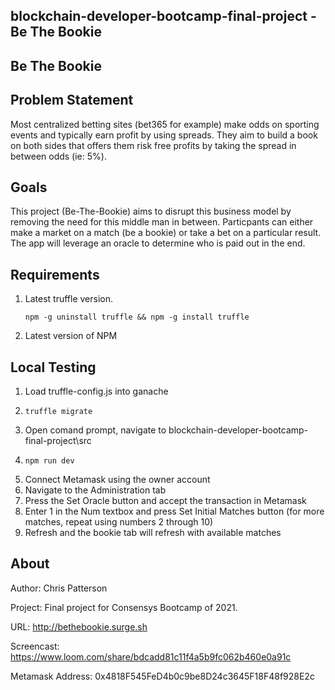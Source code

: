 ## blockchain-developer-bootcamp-final-project - Be The Bookie
## Be The Bookie

## Problem Statement
Most centralized betting sites (bet365 for example) make odds on sporting events and typically earn profit by using spreads. They aim to build a book on both sides that offers them risk free profits by taking the spread in between odds (ie: 5%).

## Goals
This project (Be-The-Bookie) aims to disrupt this business model by removing the need for this middle man in between. Particpants can either make a market on a match (be a bookie) or take a bet on a particular result. The app will leverage an oracle to determine who is paid out in the end. 

## Requirements
  1. Latest truffle version.
     ```console
     npm -g uninstall truffle && npm -g install truffle
     ```
  2. Latest version of NPM

## Local Testing

  1. Load truffle-config.js into ganache
  2. ```console
     truffle migrate
     ```
  3. Open comand prompt, navigate to blockchain-developer-bootcamp-final-project\src
  4. ```console
     npm run dev
     ```
  5. Connect Metamask using the owner account
  6. Navigate to the Administration tab
  7. Press the Set Oracle button and accept the transaction in Metamask
  8. Enter 1 in the Num textbox and press Set Initial Matches button (for more matches, repeat using numbers 2 through 10)
  9. Refresh and the bookie tab will refresh with available matches

## About
Author: Chris Patterson

Project: Final project for Consensys Bootcamp of 2021.

URL: http://bethebookie.surge.sh

Screencast: https://www.loom.com/share/bdcadd81c11f4a5b9fc062b460e0a91c

Metamask Address: 0x4818F545FeD4b0c9be8D24c3645F18F48f928E2c
